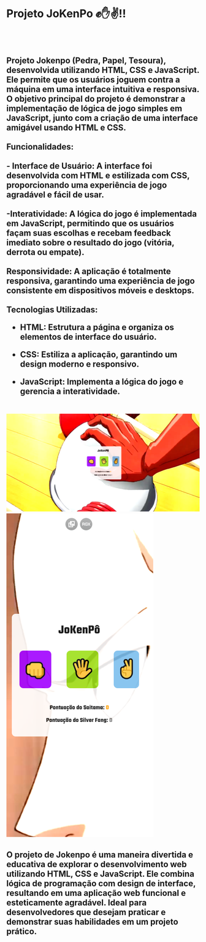 <h1>Projeto JoKenPo ✊✋✌!!</h1>
<br>
<br>
<h2>
  Projeto Jokenpo (Pedra, Papel, Tesoura), desenvolvida utilizando HTML, CSS e JavaScript. Ele permite que os usuários joguem contra a máquina em uma interface intuitiva e responsiva. O objetivo principal do projeto é demonstrar a implementação de lógica de jogo simples em JavaScript, junto com a criação de uma interface amigável usando HTML e CSS.
<br>
<br>
 Funcionalidades:
  <br>
  <br>
- Interface de Usuário: A interface foi desenvolvida com HTML e estilizada com CSS, proporcionando uma experiência de jogo agradável e fácil de usar.
<br>
<br>
-Interatividade: A lógica do jogo é implementada em JavaScript, permitindo que os usuários façam suas escolhas e recebam feedback imediato sobre o resultado do jogo (vitória, derrota ou empate).
<br>
<br>
Responsividade: A aplicação é totalmente responsiva, garantindo uma experiência de jogo consistente em dispositivos móveis e desktops.
<br>
  <br>
 Tecnologias Utilizadas:

- HTML: Estrutura a página e organiza os elementos de interface do usuário.

- CSS: Estiliza a aplicação, garantindo um design moderno e responsivo.

- JavaScript: Implementa a lógica do jogo e gerencia a interatividade.
  <br>
  <br>

 <img src="https://github.com/Sykezin000/Projeto-JoKenPo/blob/main/asset/Captura%20de%20tela%202024-06-27%20214546.png?raw=true"> 
 <img src="https://github.com/Sykezin000/Projeto-JoKenPo/blob/main/asset/Captura%20de%20tela%202024-06-27%20214626.png?raw=true">

 
 
 
 
 
 
 
 
 
 
 
 
 
 <h2> O projeto de Jokenpo é uma maneira divertida e educativa de explorar o desenvolvimento web utilizando HTML, CSS e JavaScript. Ele combina lógica de programação com design de interface, resultando em uma aplicação web funcional e esteticamente agradável. Ideal para desenvolvedores que desejam praticar e demonstrar suas habilidades em um projeto prático.
  </h2>

